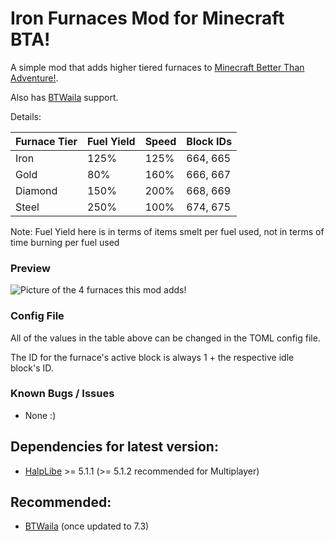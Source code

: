 # Iron Furnaces Mod for Minecraft BTA!

A simple mod that adds higher tiered furnaces to [Minecraft Better Than Adventure!](https://www.betterthanadventure.net/).

Also has [BTWaila](https://github.com/ToufouMaster/BTWaila) support.

Details: 

| Furnace Tier | Fuel Yield | Speed | Block IDs |
| ------------ | ---------- | ----- | --------- |
| Iron         | 125%       | 125%  | 664, 665  |
| Gold         | 80%        | 160%  | 666, 667  |
| Diamond      | 150%       | 200%  | 668, 669  |
| Steel        | 250%       | 100%  | 674, 675  |

Note: Fuel Yield here is in terms of items smelt per fuel used, not in terms of time burning per fuel used

### Preview

![Picture of the 4 furnaces this mod adds!](https://i.imgur.com/xbJWmhhl.png "All furnaces this mod adds")

### Config File
All of the values in the table above can be changed in the TOML config file.

The ID for the furnace's active block is always 1 + the respective idle block's ID.

### Known Bugs / Issues
- None :)

## Dependencies for latest version:
- [HalpLibe](https://github.com/Turnip-Labs/bta-halplibe) >= 5.1.1 (>= 5.1.2 recommended for Multiplayer)

## Recommended:
- [BTWaila](https://github.com/ToufouMaster/BTWaila) (once updated to 7.3)

